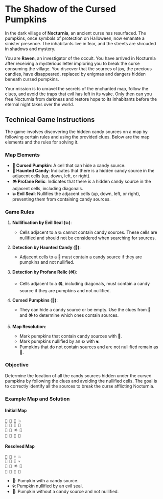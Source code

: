 # The Shadow of the Cursed Pumpkins

In the dark village of **Nocturnia**, an ancient curse has resurfaced. The pumpkins, once symbols of protection on Halloween, now emanate a sinister presence. The inhabitants live in fear, and the streets are shrouded in shadows and mystery.

You are **Raven**, an investigator of the occult. You have arrived in Nocturnia after receiving a mysterious letter imploring you to break the curse consuming the village. You discover that the sources of joy, the precious candies, have disappeared, replaced by enigmas and dangers hidden beneath cursed pumpkins.

Your mission is to unravel the secrets of the enchanted map, follow the clues, and avoid the traps that evil has left in its wake. Only then can you free Nocturnia from darkness and restore hope to its inhabitants before the eternal night takes over the world.

## Technical Game Instructions

The game involves discovering the hidden candy sources on a map by following certain rules and using the provided clues. Below are the map elements and the rules for solving it.

### Map Elements

- **🎃 Cursed Pumpkin**: A cell that can hide a candy source.
- **🍬 Haunted Candy**: Indicates that there is a hidden candy source in the adjacent cells (up, down, left, or right).
- **🪅 Profane Relic**: Indicates that there is a hidden candy source in the adjacent cells, including diagonals.
- **💥 Evil Seal**: Nullifies the adjacent cells (up, down, left, or right), preventing them from containing candy sources.

### Game Rules

1. **Nullification by Evil Seal (💥)**:
   - Cells adjacent to a **💥** cannot contain candy sources. These cells are nullified and should not be considered when searching for sources.

2. **Detection by Haunted Candy (🍬)**:
   - Adjacent cells to a **🍬** must contain a candy source if they are pumpkins and not nullified.

3. **Detection by Profane Relic (🪅)**:
   - Cells adjacent to a **🪅**, including diagonals, must contain a candy source if they are pumpkins and not nullified.

4. **Cursed Pumpkins (🎃)**:
   - They can hide a candy source or be empty. Use the clues from **🍬** and **🪅** to determine which ones contain sources.

5. **Map Resolution**:
   - Mark pumpkins that contain candy sources with **🌈**.
   - Mark pumpkins nullified by an **💥** with **💀**.
   - Pumpkins that do not contain sources and are not nullified remain as **🎃**.

### Objective

Determine the location of all the candy sources hidden under the cursed pumpkins by following the clues and avoiding the nullified cells. The goal is to correctly identify all the sources to break the curse afflicting Nocturnia.

### Example Map and Solution

#### Initial Map

```
🎃 🍬 🎃 💥
🍬 🎃 🎃 🎃
🎃 🎃 🪅 🎃
🎃 🎃 🎃 🎃
```

#### Resolved Map

```
🌈 🍬 💀 💥
🍬 🌈 🌈 💀
🌈 🌈 🪅 🌈
🎃 🌈 🌈 🌈
```

- **🌈**: Pumpkin with a candy source.
- **💀**: Pumpkin nullified by an evil seal.
- **🎃**: Pumpkin without a candy source and not nullified.